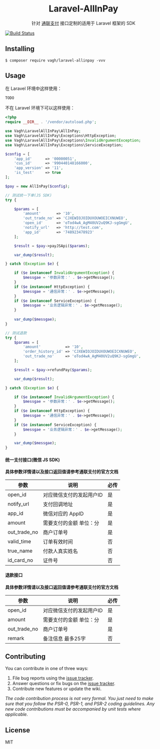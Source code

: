 <h1 align="center"> Laravel-AllInPay </h1>

<p align="center">针对 <a href="http://www.allinpay.com/">通联支付</a> 接口定制的适用于 Laravel 框架的 SDK</p>

[![Build Status](https://travis-ci.org/vagh/laravel-allinpay.svg?branch=master)](https://travis-ci.org/vagh/laravel-allinpay)

## Installing

```shell
$ composer require vagh/laravel-allinpay -vvv
```

## Usage

在 Laravel 环境中这样使用：

```bash
TODO
```

不在 Laravel 环境下可以这样使用：

```php
<?php
require __DIR__ . '/vendor/autoload.php';

use Vagh\LaravelAllInPay\AllInPay;
use Vagh\LaravelAllInPay\Exceptions\HttpException;
use Vagh\LaravelAllInPay\Exceptions\InvalidArgumentException;
use Vagh\LaravelAllInPay\Exceptions\ServiceException;

$config = [
    'app_id'      => '00000051',
    'cus_id'      => '990440148166000',
    'app_version' => '11',
    'is_test'     => true
];

$pay = new AllInPay($config);

// 测试统一下单(JS SDK)
try {

    $params = [
        'amount'       => '10',
        'out_trade_no' => 'CJXEWIOJOIDUXOUWOEICXNUWEO',
        'open_id'      => 'oTod4wA_AgM40UV2uQ9KJ-sgGmgU',
        'notify_url'   => 'http://test.com',
        'app_id'       => '748923478923'
    ];

    $result = $pay->payJSApi($params);

    var_dump($result);

} catch (Exception $e) {

    if ($e instanceof InvalidArgumentException) {
        $messgae = '参数异常：' . $e->getMessage();
    }
    if ($e instanceof HttpException) {
        $messgae = '通信异常：' . $e->getMessage();
    }
    if ($e instanceof ServiceException) {
        $messgae = '业务逻辑异常：' . $e->getMessage();
    }
    
    var_dump($messgae);
}

// 测试退款
try {
    $params = [
        'amount'           => '10',
        'order_history_id' => 'CJXEWIOJOIDUXOUWOEICXNUWEO',
        'out_trade_no'     => 'oTod4wA_AgM40UV2uQ9KJ-sgGmgU',
    ];

    $result = $pay->refundPay($params);

    var_dump($result);

} catch (Exception $e) {

    if ($e instanceof InvalidArgumentException) {
        $messgae = '参数异常：' . $e->getMessage();
    }
    if ($e instanceof HttpException) {
        $messgae = '通信异常：' . $e->getMessage();
    }
    if ($e instanceof ServiceException) {
        $messgae = '业务逻辑异常：' . $e->getMessage();
    }

    var_dump($messgae);
}
```

#### 统一支付接口(微信 JS SDK)

**具体参数详情请以及接口返回值请参考通联支付的官方文档**

| 参数  | 说明 | 必传 |
| ------------- | ------------- | ------------- |
| open_id  | 对应微信支付的发起用户ID  | 是 |
| notify_url | 支付回调地址  | 是 |
| app_id | 微信对应的 AppID | 是 |
| amount | 需要支付的金额 单位：分 | 是 |
| out_trade_no | 商户订单号 | 是 |
| valid_time | 订单有效时间 | 否 |
| true_name | 付款人真实姓名 | 否 |
| id_card_no | 证件号 | 否 |

#### 退款接口

**具体参数详情请以及接口返回值请参考通联支付的官方文档**

| 参数  | 说明 | 必传 |
| ------------- | ------------- | ------------- |
| open_id  | 对应微信支付的发起用户ID  | 是 |
| amount | 需要支付的金额 单位：分 | 是 |
| out_trade_no | 商户订单号 | 是 |
| remark | 备注信息 最多25字 | 否 |

## Contributing

You can contribute in one of three ways:

1. File bug reports using the [issue tracker](https://github.com/vagh/laravel-allinpay/issues).
2. Answer questions or fix bugs on the [issue tracker](https://github.com/vagh/laravel-allinpay/issues).
3. Contribute new features or update the wiki.

_The code contribution process is not very formal. You just need to make sure that you follow the PSR-0, PSR-1, and PSR-2 coding guidelines. Any new code contributions must be accompanied by unit tests where applicable._

## License

MIT